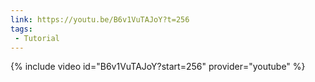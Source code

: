 ```yaml
---
link: https://youtu.be/B6v1VuTAJoY?t=256
tags:
 - Tutorial
---
```

{% include video id="B6v1VuTAJoY?start=256" provider="youtube" %}
